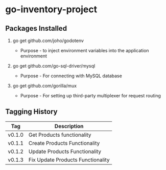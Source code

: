 # go-inventory-project 

## Packages Installed 

1. go get  github.com/joho/godotenv 
    *   Purpose - to inject environment variables into the application environment

2. go get github.com/go-sql-driver/mysql 
    * Purpose - For connecting with MySQL database 

3. go get github.com/gorilla/mux
    * Purpose - For setting up third-party multiplexer for request routing  

## Tagging History 

| Tag         | Description |
| ----------- | ----------- |
| v0.1.0      | Get Products functionality       |
| v0.1.1      | Create Products Functionality        |
| v0.1.2      | Update Products Functionality |
| v0.1.3      | Fix Update Products Functionality |

